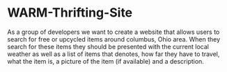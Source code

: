 # WARM-Thrifting-Site

As a group of developers we want to create a website that allows users to search for free or upcycled items around columbus, Ohio area. When they search for these items they should be presented with the current local weather as well as a list of items that denotes, how far they have to travel, what the item is, a picture of the item (if available) and a description. 

